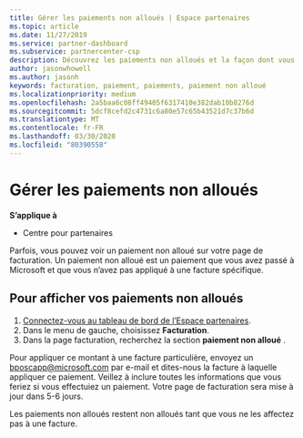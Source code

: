 ```yaml
---
title: Gérer les paiements non alloués | Espace partenaires
ms.topic: article
ms.date: 11/27/2019
ms.service: partner-dashboard
ms.subservice: partnercenter-csp
description: Découvrez les paiements non alloués et la façon dont vous pouvez les appliquer à vos factures.
author: jasonwhowell
ms.author: jasonh
keywords: facturation, paiement, paiements, paiement non alloué
ms.localizationpriority: medium
ms.openlocfilehash: 2a5baa6c08ff49405f6317410e382dab10b8276d
ms.sourcegitcommit: 5dcf8cefd2c4731c6a80e57c65b43521d7c37b6d
ms.translationtype: MT
ms.contentlocale: fr-FR
ms.lasthandoff: 03/30/2020
ms.locfileid: "80390558"
---
```

# <a name="manage-unallocated-payments"></a>Gérer les paiements non alloués

**S’applique à**

- Centre pour partenaires

Parfois, vous pouvez voir un paiement non alloué sur votre page de facturation. Un paiement non alloué est un paiement que vous avez passé à Microsoft et que vous n’avez pas appliqué à une facture spécifique.

## <a name="to-view-your-unallocated-payments"></a>Pour afficher vos paiements non alloués

1.  [Connectez-vous au tableau de bord de l’Espace partenaires](https://partner.microsoft.com/en-us/dashboard/home).
2.  Dans le menu de gauche, choisissez **Facturation**.
3.  Dans la page facturation, recherchez la section **paiement non alloué** . 

Pour appliquer ce montant à une facture particulière, envoyez un bposcapp@microsoft.com par e-mail et dites-nous la facture à laquelle appliquer ce paiement. Veillez à inclure toutes les informations que vous feriez si vous effectuiez un paiement. Votre page de facturation sera mise à jour dans 5-6 jours. 

Les paiements non alloués restent non alloués tant que vous ne les affectez pas à une facture. 
